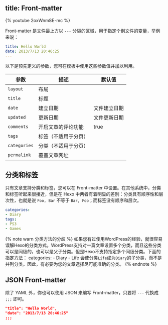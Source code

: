 title: Front-matter
---

{% youtube 2oxWnm8E-mc %}

Front-matter 是文件最上方以 `---` 分隔的区域，用于指定个别文件的变量，举例来说：

``` yaml
title: Hello World
date: 2013/7/13 20:46:25
---
```

以下是预先定义的参数，您可在模板中使用这些参数值并加以利用。

参数 | 描述 | 默认值
--- | --- | ---
`layout` | 布局 | 
`title` | 标题 |
`date` | 建立日期 | 文件建立日期
`updated` | 更新日期 | 文件更新日期
`comments` | 开启文章的评论功能 | true
`tags` | 标签（不适用于分页） |
`categories` | 分类（不适用于分页）|
`permalink` | 覆盖文章网址 |

## 分类和标签

只有文章支持分类和标签，您可以在 Front-matter 中设置。在其他系统中，分类和标签听起来很接近，但是在 Hexo 中两者有着明显的差别：分类具有顺序性和层次性，也就是说 `Foo, Bar` 不等于 `Bar, Foo`；而标签没有顺序和层次。

``` yaml
categories:
- Diary
tags:
- PS3
- Games
```

{% note warn 分类方法的分歧 %}
如果您有过使用WordPress的经验，就很容易误解Hexo的分类方式。WordPress支持对一篇文章设置多个分类，而且这些分类可以是同级的，也可以是父子分类。但是Hexo不支持指定多个同级分类。下面的指定方法：
categories:
\- Diary
\- Life
会使分类`Life`成为`Diary`的子分类，而不是并列分类。因此，有必要为您的文章选择尽可能准确的分类。
{% endnote %}

## JSON Front-matter

除了 YAML 外，你也可以使用 JSON 来编写 Front-matter，只要将 `---` 代换成 `;;;` 即可。

``` json
"title": "Hello World",
"date": "2013/7/13 20:46:25"
;;;
```

